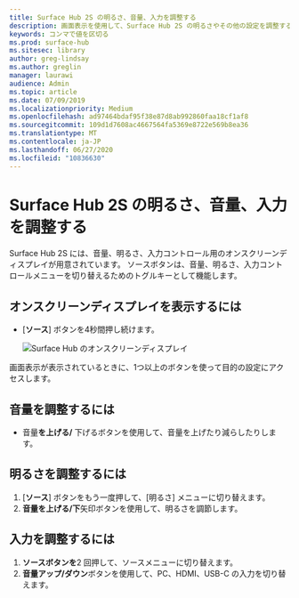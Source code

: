 ```yaml
---
title: Surface Hub 2S の明るさ、音量、入力を調整する
description: 画面表示を使用して、Surface Hub 2S の明るさやその他の設定を調整する方法について説明します。
keywords: コンマで値を区切る
ms.prod: surface-hub
ms.sitesec: library
author: greg-lindsay
ms.author: greglin
manager: laurawi
audience: Admin
ms.topic: article
ms.date: 07/09/2019
ms.localizationpriority: Medium
ms.openlocfilehash: ad97464bdaf95f38e87d8ab992860faa18cf1af8
ms.sourcegitcommit: 109d1d7608ac4667564fa5369e8722e569b8ea36
ms.translationtype: MT
ms.contentlocale: ja-JP
ms.lasthandoff: 06/27/2020
ms.locfileid: "10836630"
---
```

# Surface Hub 2S の明るさ、音量、入力を調整する

Surface Hub 2S には、音量、明るさ、入力コントロール用のオンスクリーンディスプレイが用意されています。 ソースボタンは、音量、明るさ、入力コントロールメニューを切り替えるためのトグルキーとして機能します。

##  <a name="to-show-the-on-screen-display"></a>オンスクリーンディスプレイを表示するには

- [**ソース**] ボタンを4秒間押し続けます。

  ![Surface Hub のオンスクリーンディスプレイ](images/sh2-onscreen-display.png)<br>

 画面表示が表示されているときに、1つ以上のボタンを使って目的の設定にアクセスします。
 
##  <a name="to-adjust-volume"></a>音量を調整するには

- 音量**を上げる/** 下げるボタンを使用して、音量を上げたり減らしたりします。

##  <a name="to-adjust-brightness"></a>明るさを調整するには

1. [**ソース**] ボタンをもう一度押して、[明るさ] メニューに切り替えます。
2. **音量を上げる/下**矢印ボタンを使用して、明るさを調節します。

##  <a name="to-adjust-input"></a>入力を調整するには

1. **ソースボタンを**2 回押して、ソースメニューに切り替えます。
2. **音量アップ/ダウン**ボタンを使用して、PC、HDMI、USB-C の入力を切り替えます。
